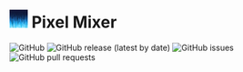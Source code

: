 # <img src="PixelMixer/PixelMixer/res/images/icon2.png" alt="Icon" width="32px" /> Pixel Mixer

![GitHub](https://img.shields.io/badge/license-MIT-green)
![GitHub release (latest by date)](https://img.shields.io/github/v/release/nnmarcoo/PixelSorter)
![GitHub issues](https://img.shields.io/github/issues/nnmarcoo/PixelSorter)
![GitHub pull requests](https://img.shields.io/github/issues-pr/nnmarcoo/PixelSorter)

